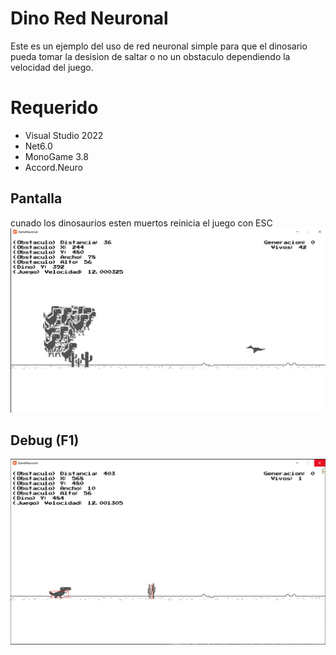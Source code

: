 # Dino Red Neuronal

Este es un ejemplo del uso de red neuronal simple para que el dinosario pueda tomar la desision de saltar o no un obstaculo dependiendo la velocidad del juego.

# Requerido
- Visual Studio 2022
- Net6.0
- MonoGame 3.8
- Accord.Neuro


## Pantalla
cunado los dinosaurios esten muertos reinicia el juego con ESC
![](/images/img2.png)

## Debug (F1)
![](/images/img1.png)

